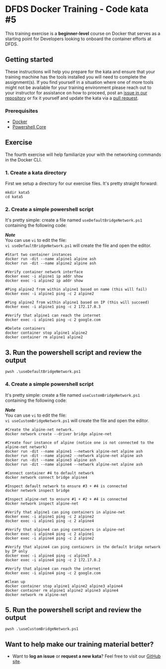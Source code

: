 DFDS Docker Training - Code kata #5
======================================

This training exercise is a **beginner-level** course on Docker that serves as a starting point for Developers looking to onboard the container efforts at DFDS. 

## Getting started
These instructions will help you prepare for the kata and ensure that your training machine has the tools installed you will need to complete the assignment(s). If you find yourself in a situation where one of more tools might not be available for your training environment please reach out to your instructor for assistance on how to proceed, post an [issue in our repository](https://github.com/dfds/dojo/issues) or fix it yourself and update the kata via a [pull request](https://github.com/dfds/dojo/pulls).

### Prerequisites
* [Docker](https://www.docker.com/get-started)
* [Powershell Core](https://docs.microsoft.com/en-us/powershell/scripting/install/installing-powershell?view=powershell-6)

## Exercise
The fourth exercise will help familiarize your with the networking commands in the Docker CLI.

### 1. Create a kata directory
First we setup a directory for our exercise files. It's pretty straight forward:

```
mkdir kata5
cd kata5
```

### 2. Create a simple powershell script
It's pretty simple: create a file named `useDefaultBridgeNetwork.ps1` containing the following code:

***Note*** <br/>
You can use `vi` to edit the file: <br/>
`vi useDefaultBridgeNetwork.ps1` will create the file and open the editor.

```
#Start two container instances
docker run -dit --name alpine1 alpine ash
docker run -dit --name alpine2 alpine ash

#Verify container network interface
docker exec -i alpine1 ip addr show
docker exec -i alpine2 ip addr show

#Ping alpine2 from within alpine1 based on name (this will fail)
docker exec -i alpine1 ping -c 2 alpine2

#Ping alpine2 from within alpine1 based on IP (this will succeed)
docker exec -i alpine1 ping -c 2 172.17.0.3

#Verify that alpine1 can reach the internet
docker exec -i alpine1 ping -c 2 google.com

#Delete containers
docker container stop alpine1 alpine2
docker container rm alpine1 alpine2
```

## 3. Run the powershell script and review the output
`pwsh .\useDefaultBridgeNetwork.ps1`


### 4. Create a simple powershell script
It's pretty simple: create a file named `useCustomBridgeNetwork.ps1` containing the following code:

***Note*** <br/>
You can use `vi` to edit the file: <br/>
`vi useCustomBridgeNetwork.ps1` will create the file and open the editor.

```
#Create the alpine-net network.
docker network create --driver bridge alpine-net

#Create four instance of alpine (notice one is not connected to the alpine-net network)
docker run -dit --name alpine1 --network alpine-net alpine ash
docker run -dit --name alpine2 --network alpine-net alpine ash
docker run -dit --name alpine3 alpine ash
docker run -dit --name alpine4 --network alpine-net alpine ash

#Connect container #4 to default network
docker network connect bridge alpine4

#Inspect default network to ensure #3 + #4 is connected
docker network inspect bridge

#Inspect alpine-net to ensure #1 + #2 + #4 is connected
docker network inspect alpine-net

#Verify that alpine1 can ping containers in alpine-net
docker exec -i alpine1 ping -c 2 alpine2
docker exec -i alpine1 ping -c 2 alpine4

#Verify that alpine4 can ping containers in alpine-net
docker exec -i alpine4 ping -c 2 alpine1
docker exec -i alpine4 ping -c 2 alpine2

#Verify that alpine4 can ping containers in the default bridge network by IP only
docker exec -i alpine4 ping -c alpine3
docker exec -i alpine4 ping -c 2 172.17.0.2

#Verify that alpine4 can reach the internet
docker exec -i alpine4 ping -c 2 google.com

#Clean up
docker container stop alpine1 alpine2 alpine3 alpine4
docker container rm alpine1 alpine2 alpine3 alpine4
docker network rm alpine-net
```

## 5. Run the powershell script and review the output
`pwsh .\useCustomBridgeNetwork.ps1`

## Want to help make our training material better?
 * Want to **log an issue** or **request a new kata**? Feel free to visit our [GitHub site](https://github.com/dfds/dojo/issues).
 